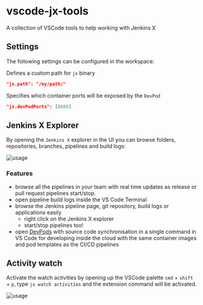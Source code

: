 # vscode-jx-tools

A collection of VSCode tools to help working with Jenkins X

## Settings 

The following settings can be configured in the workspace:

Defines a custom path for `jx` binary
```json
"jx.path": "/my/path/" 
```

Specifies which container ports will be exposed by the `DevPod`
```json
"jx.devPodPorts": [8080]
```

## Jenkins X Explorer

By opening the `Jenkins X` explorer in the UI you can browse folders, repositories, branches, pipelines and build logs:

![usage](https://raw.githubusercontent.com/jenkins-x/vscode-jx-tools/master/images/explorer.png)


### Features
* browse all the pipelines in your team with real time updates as release or pull request pipelines start/stop.
* open pipeline build logs inside the VS Code Terminal
* browse the Jenkins pipeline page, git repository, build logs or applications easily
  * right click on the Jenkins X explorer
  * start/stop pipelines too! 
* open [DevPods](https://jenkins-x.io/developing/devpods/) with source code synchronisation in a single command in VS Code for developing inside the cloud with the same container images and pod templates as the CI/CD pipelines  


## Activity watch
Activate the watch activities by opening up the VSCode palette `cmd` + `shift` + `p`, type `jx watch activities` and the extension command will be activated.

![usage](https://raw.githubusercontent.com/jenkins-x/vscode-jx-tools/master/images/usage.png)
